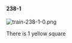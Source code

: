 #### 238-1
![train-238-1-0.png](https://github.com/lil-lab/nlvr/raw/master/nlvr/train/images/34/train-238-1-0.png "train-238-1-0.png")

There is 1 yellow square